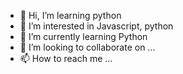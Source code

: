 - 👋 Hi, I’m learning python 
- 👀 I’m interested in Javascript, python 
- 🌱 I’m currently learning Python
- 💞️ I’m looking to collaborate on ...
- 📫 How to reach me ...

<!---
mini-javascript/mini-javascript is a ✨ special ✨ repository because its `README.md` (this file) appears on your GitHub profile.
You can click the Preview link to take a look at your changes.
--->
